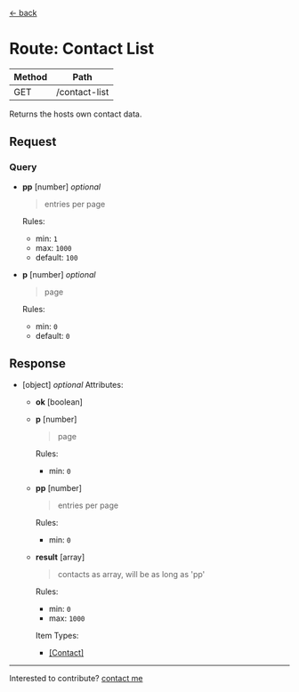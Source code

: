 [← back](./)

# Route: Contact List

| Method | Path |
|---|---| 
| GET | /contact-list |

Returns the hosts own contact data.


## Request

### Query
- **pp** [number] *optional*
  > entries per page

  Rules:
     - min: `1`
     - max: `1000`
     - default: `100`

- **p** [number] *optional*
  > page

  Rules:
     - min: `0`
     - default: `0`




## Response

- [object] *optional*
  Attributes:
  - **ok** [boolean] 
  - **p** [number] 
    > page

    Rules:
       - min: `0`

  - **pp** [number] 
    > entries per page

    Rules:
       - min: `0`

  - **result** [array] 
    > contacts as array, will be as long as 'pp'

    Rules:
       - min: `0`
       - max: `1000`

    Item Types:
    - [[Contact]](./types/contact) 



---
Interested to contribute? [contact me](mailto:dustin@commit.international)
